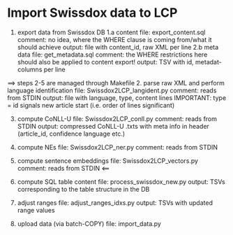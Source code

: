 # Import Swissdox data to LCP

1. export data from Swissdox DB
	1.a content
		file:		export_content.sql
		comment:	no idea, where the WHERE clause is coming from/what it should achieve
		output:		file with content_id, raw XML per line
	2.b meta data
		file:		get_metadata.sql
		comment:	the WHERE restrictions here should also be applied to content export!
		output:		TSV with id, metadat-columns per line

==> steps 2-5 are managed through Makefile
2. parse raw XML and perform language identification
	file: 		Swissdox2LCP_langident.py
	comment:	reads from STDIN
	output:		file with language, type, content lines
				IMPORTANT: type = id signals new article start (i.e. order of lines significant)

3. compute CoNLL-U
	file:		Swissdox2LCP_conll.py
	comment:	reads from STDIN
	output:		compressed CoNLL-U .txts with meta info in header (article_id, confidence language etc.)

4. compute NEs
	file:		Swissdox2LCP_ner.py
	comment:	reads from STDIN

5. compute sentence embeddings
	file:		Swissdox2LCP_vectors.py
	comment:	reads from STDIN
<==

6. compute SQL table content
	file:		process_swissdox_new.py
	output:		TSVs corresponding to the table structure in the DB

7. adjust ranges
    file:		adjust_ranges_idxs.py
	output:		TSVs with updated range values

8. upload data (via batch-COPY)
	file:		import_data.py

